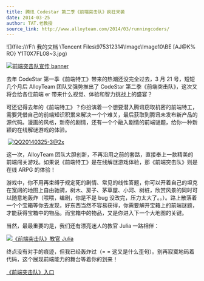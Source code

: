```yaml
---
title: 腾讯 Codestar 第二季《前端突击队》疯狂来袭
date: 2014-03-25
author: TAT.老教授
source_link: http://www.alloyteam.com/2014/03/runningcoders/
---
```


!\[](file:///F:\\ 我的文档 \\Tencent Files\\975312314\\Image\\Image10\\BE \[AJ@K% RO} Y1T0X7FL08~3.jpg)

[![前端突击队宣传 banner](http://www.alloyteam.com/wp-content/uploads/2014/03/banner.jpg)](http://www.alloyteam.com/wp-content/uploads/2014/03/banner.jpg)

去年 CodeStar 第一季《前端特工》带来的热潮还没完全过去，3 月 21 号，短短几个月后 AlloyTeam 团队又强势推出了 CodeStar 第二季《前端突击队》，这次又将会给各位前端 er 带来什么视觉、体验和智力挑战上的盛宴？

可还记得去年的《前端特工》？你扮演着一个想要潜入腾讯窃取机密的前端特工，需要凭借自己的前端知识积累来解决一个个难关，最后获取到腾讯未发布新产品的源代码。漫画的风格，新奇的剧情，还有一个个融入剧情的前端谜题，给你一种新颖的在线解谜游戏的体验。

 [![QQ20140325-3@2x](http://www.alloyteam.com/wp-content/uploads/2014/03/QQ20140325-3@2x.jpg)](http://www.alloyteam.com/wp-content/uploads/2014/03/QQ20140325-3@2x.jpg)

这一次，AlloyTeam 团队大胆创新，不再沿用之前的套路，直接奉上一款精美的前端闯关游戏。如果说《前端特工》是在线解谜游戏体验，那《前端突击队》则是在线 ARPG 的体验！

游戏中，你不用再束缚于规定死的剧情、常见的线性答题，你可以开着自己的坦克在宽阔的地图上自由驰骋，树木、房子、茅草屋、小河、树桩，欣赏风景的同时可以随意地轰炸（喂喂，编剧，你是不是 bug 没改完，压力太大了。。）。路上散落着一个个宝箱等你去发现，好东西当然不容易获得，你需要解开宝箱上的前端谜题，才能获得宝箱中的物品。而宝箱中的物品，又是你进入下一个大地图的关键。

当然，最最重要的是，我们还有漂亮迷人的教官 Julia 一路相伴：

[![《前端突击队》教官 Julia](http://www.alloyteam.com/wp-content/uploads/2014/03/QQ20140325-4@2x.jpg)](http://www.alloyteam.com/wp-content/uploads/2014/03/QQ20140325-4@2x.jpg)

终点没有对手的痕迹，但我已经轰炸过（= = 这又是什么歪句）。别再寂寞地码着代码，这个展现前端能力的舞台等着你的到来！

[《前端突击队》入口](http://codestar.alloyteam.com/ "CodeStar 第二季《前端突击队》")